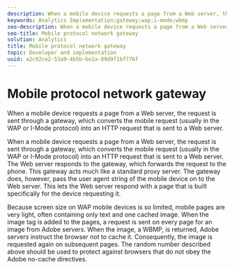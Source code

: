 ```yaml
---
description: When a mobile device requests a page from a Web server, the request is sent through a gateway, which converts the mobile request (usually in the WAP or I-Mode protocol) into an HTTP request that is sent to a Web server.
keywords: Analytics Implementation;gateway;wap;i-mode;wbmp
seo-description: When a mobile device requests a page from a Web server, the request is sent through a gateway, which converts the mobile request (usually in the WAP or I-Mode protocol) into an HTTP request that is sent to a Web server.
seo-title: Mobile protocol network gateway
solution: Analytics
title: Mobile protocol network gateway
topic: Developer and implementation
uuid: a2c92ce2-53a9-4b5b-be1a-89d9f1bf776f
---
```


# Mobile protocol network gateway

When a mobile device requests a page from a Web server, the request is sent through a gateway, which converts the mobile request (usually in the WAP or I-Mode protocol) into an HTTP request that is sent to a Web server.

 When a mobile device requests a page from a Web server, the request is sent through a gateway, which converts the mobile request (usually in the WAP or I-Mode protocol) into an HTTP request that is sent to a Web server. The Web server responds to the gateway, which forwards the request to the phone. This gateway acts much like a standard proxy server. The gateway does, however, pass the user agent string of the mobile device on to the Web server. This lets the Web server respond with a page that is built specifically for the device requesting it.

Because screen size on WAP mobile devices is so limited, mobile pages are very light, often containing only text and one cached image. When the image tag is added to the pages, a request is sent on every page for an image from Adobe servers. When the image, a WBMP, is returned, Adobe servers instruct the browser not to cache it. Consequently, the image is requested again on subsequent pages. The random number described above should be used to protect against browsers that do not obey the Adobe no-cache directives.
